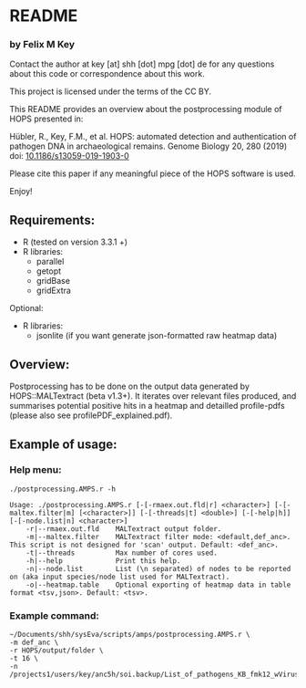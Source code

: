 # README 
### by Felix M Key

Contact the author at key [at] shh [dot] mpg [dot] de for any questions about this code
or correspondence about this work.

This project is licensed under the terms of the CC BY.

This README provides an overview about the postprocessing module of HOPS presented in:

Hübler, R., Key, F.M., et al. HOPS: automated detection and authentication of pathogen DNA in archaeological remains. Genome Biology 20, 280 (2019) doi: [10.1186/s13059-019-1903-0](https://doi.org/10.1186/s13059-019-1903-0)

Please cite this paper if any meaningful piece of the HOPS software is used.

Enjoy!

## Requirements:
* R (tested on version 3.3.1 +)
* R libraries:
	* parallel
	* getopt
	* gridBase
	* gridExtra

Optional:
* R libraries:
    * jsonlite (if you want generate json-formatted raw heatmap data)

## Overview:
Postprocessing has to be done on the output data generated by HOPS::MALTextract (beta v1.3+). It iterates over relevant files produced, and summarises potential positive hits in a heatmap and detailled profile-pdfs (please also see profilePDF_explained.pdf).

## Example of usage:

### Help menu:
```
./postprocessing.AMPS.r -h

Usage: ./postprocessing.AMPS.r [-[-rmaex.out.fld|r] <character>] [-[-maltex.filter|m] [<character>]] [-[-threads|t] <double>] [-[-help|h]] [-[-node.list|n] <character>]
    -r|--rmaex.out.fld    MALTextract output folder.
    -m|--maltex.filter    MALTextract filter mode: <default,def_anc>. This script is not designed for 'scan' output. Default: <def_anc>.
    -t|--threads          Max number of cores used.
    -h|--help             Print this help.
    -n|--node.list        List (\n separated) of nodes to be reported on (aka input species/node list used for MALTextract).
    -o|--heatmap.table    Optional exporting of heatmap data in table format <tsv,json>. Default: <tsv>.
```

### Example command:
```
~/Documents/shh/sysEva/scripts/amps/postprocessing.AMPS.r \
-m def_anc \ 
-r HOPS/output/folder \
-t 16 \
-n /projects1/users/key/anc5h/soi.backup/List_of_pathogens_KB_fmk12_wViruses1.txt
```
